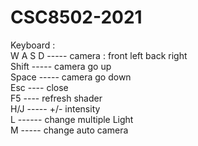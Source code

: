 # CSC8502-2021
Keyboard :  
W A S D ----- camera : front left back right  
Shift ----- camera go up  
Space ----- camera go down  
Esc ---- close  
F5 ---- refresh shader  
H/J ----- +/- intensity  
L ------ change multiple Light  
M ----- change auto camera  
